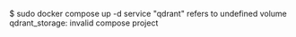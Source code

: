 $ sudo docker compose up -d
service "qdrant" refers to undefined volume qdrant_storage: invalid compose project
